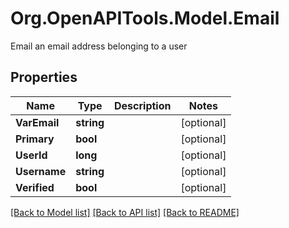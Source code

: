 # Org.OpenAPITools.Model.Email
Email an email address belonging to a user

## Properties

Name | Type | Description | Notes
------------ | ------------- | ------------- | -------------
**VarEmail** | **string** |  | [optional] 
**Primary** | **bool** |  | [optional] 
**UserId** | **long** |  | [optional] 
**Username** | **string** |  | [optional] 
**Verified** | **bool** |  | [optional] 

[[Back to Model list]](../README.md#documentation-for-models) [[Back to API list]](../README.md#documentation-for-api-endpoints) [[Back to README]](../README.md)


